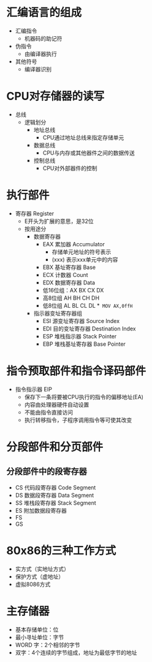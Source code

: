 # 汇编语言的组成
- 汇编指令
  * 机器码的助记符
- 伪指令
  * 由编译器执行
- 其他符号
  * 编译器识别
  

# CPU对存储器的读写
- 总线
  * 逻辑划分
     * 地址总线
         - CPU通过地址总线来指定存储单元
     * 数据总线
         - CPU与内存或其他器件之间的数据传送
     * 控制总线
         - CPU对外部器件的控制
         

# 执行部件
- 寄存器 Register
  * E开头为扩展的意思，是32位
  * 按用途分
    * 数据寄存器
        * EAX 累加器 Accumulator
           *  存储单元地址的符号表示
           *  (xxx) 表示xxx单元中的内容
        * EBX 基址寄存器 Base
        * ECX 计数器 Count
        * EDX 数据寄存器 Data
        * 低16位组：AX BX CX DX
        * 高8位组 AH BH CH DH
        * 低8位组 AL BL CL DL
        *` MOV AX,0ffH`
    * 指示器变址寄存器组
       * ESI 源变址寄存器 Source Index
       * EDI 目的变址寄存器 Destination Index
       * ESP 堆栈指示器 Stack Pointer
       * EBP 堆栈基址寄存器 Base Pointer
       
# 指令预取部件和指令译码部件
- 指令指示器 EIP
  * 保存下一条将要被CPU执行的指令的偏移地址(EA)
  * 内容由处理器硬件自动设置
  * 不能由指令直接访问
  * 执行转移指令，子程序调用指令等可使其改变

# 分段部件和分页部件

## 分段部件中的段寄存器
- CS 代码段寄存器 Code Segment
- DS 数据段寄存器 Data Segment
- SS 堆栈段寄存器 Stack Segment
- ES 附加数据段寄存器
- FS
- GS

# 80x86的三种工作方式
- 实方式（实地址方式）
- 保护方式（虚地址）
- 虚拟8086方式
  

# 主存储器
- 基本存储单位：位
- 最小寻址单位：字节
- WORD 字：2个相邻的字节
- 双字：4个连续的字节组成，地址为最低字节的地址